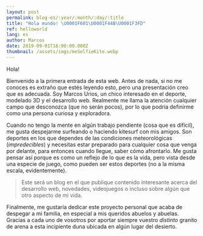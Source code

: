 ```yaml
---
layout: post
permalink: blog-es/:year/:month/:day/:title
title: "Hola mundo! \U0001F601\U0001F44B\U0001F3FD"
ref: helloworld
lang: es
author: Marcos
date: 2019-09-01T16:00:00.000Z
thumbnail: /assets/imgs/meSelfieKite.webp
---
```

Hola! 

Bienvenido a la primera entrada de esta web. Antes de nada, si no me conoces es extraño que estés leyendo esto, pero una presentación creo que es adecuada. Soy Marcos Urios, un chico interesado en el deporte, modelado 3D y el desarrollo web. Realmente me llama la atención cualquier campo que desconozca (que no serán pocos), por lo que podría definirme como una persona curiosa y exploradora.

Cuando no tengo la mente en algún trabajo pendiente (cosa que es difícil), me gusta despejarme surfeando o haciendo kitesurf con mis amigos. Son deportes en los que dependes de las condiciones meteorológicas (_impredecibles_) y necesitas estar preparado para cualquier cosa que venga por delante, para entonces cuando llegue, saber cómo afrontarlo. Me gusta pensar así porque es como un reflejo de lo que es la vida, pero vista desde una especie de juego, como pueden ser estos deportes (no a la misma escala, evidentemente).

> Este será un blog en el que publique contenido interesante acerca del desarrollo web, novedades, videojuegos o incluso sobre algún que otro aspecto de mi vida.

Finalmente, me gustaría dedicar este proyecto personal que acaba de despegar a mi familia, en especial a mis queridos abuelos y abuelas. Gracias a cada uno de vosotros por aportar siempre vuestro _distinto_ granito de arena a esta incipiente duna ubicada en algún lugar del desierto.

